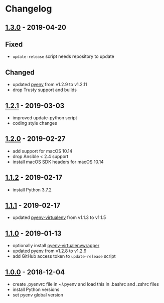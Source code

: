 # Changelog

## [1.3.0] - 2019-04-20

## Fixed

* `update-release` script needs repository to update

## Changed

* updated [pyenv] from v1.2.9 to v1.2.11
* drop Trusty support and builds

## [1.2.1] - 2019-03-03

* improved update-python script
* coding style changes

## [1.2.0] - 2019-02-27

* add support for macOS 10.14
* drop Ansible < 2.4 support
* install macOS SDK headers for macOS 10.14

## [1.1.2] - 2019-02-17

* install Python 3.7.2

## [1.1.1] - 2019-02-17

* updated [pyenv-virtualenv] from v1.1.3 to v1.1.5

[pyenv-virtualenv]: https://github.com/pyenv/pyenv-virtualenv

## [1.1.0] - 2019-01-13

* optionally install [pyenv-virtualenvwrapper]
* updated [pyenv] from v1.2.8 to v1.2.9
* add GitHub access token to `update-release` script

[pyenv]: https://github.com/pyenv/pyenv
[pyenv-virtualenvwrapper]: https://github.com/pyenv/pyenv-virtualenvwrapper

## [1.0.0] - 2018-12-04

* create .pyenvrc file in ~/.pyenv and load this in .bashrc and .zshrc files
* install Python versions
* set pyenv global version

[Unreleased]: https://github.com/markosamuli/ansible-pyenv/commits/develop
[1.3.0]: https://github.com/markosamuli/ansible-pyenv/releases/tag/v1.3.0
[1.2.1]: https://github.com/markosamuli/ansible-pyenv/releases/tag/v1.2.1
[1.2.0]: https://github.com/markosamuli/ansible-pyenv/releases/tag/v1.2.0
[1.1.2]: https://github.com/markosamuli/ansible-pyenv/releases/tag/v1.1.2
[1.1.1]: https://github.com/markosamuli/ansible-pyenv/releases/tag/v1.1.1
[1.1.0]: https://github.com/markosamuli/ansible-pyenv/releases/tag/v1.1.0
[1.0.0]: https://github.com/markosamuli/ansible-pyenv/releases/tag/v1.0.0
